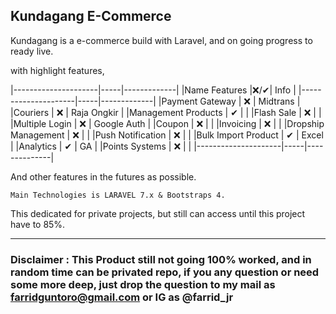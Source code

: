 ## Kundagang E-Commerce

Kundagang is a e-commerce build with Laravel,
and on going progress to ready live.

with highlight features,

|---------------------|-----|-------------|
|Name Features        |❌/✔| Info        |
|---------------------|-----|-------------|
|Payment Gateway      | ❌  | Midtrans    |
|Couriers             | ❌  | Raja Ongkir |
|Management Products  | ✔   |             |
|Flash Sale           | ❌  |             |
|Multiple Login       | ❌  | Google Auth |
|Coupon               | ❌  |             |
|Invoicing            | ❌  |             |
|Dropship Management  | ❌  |             |
|Push Notification    | ❌  |             |
|Bulk Import Product  | ✔   | Excel       |
|Analytics            | ✔   | GA          |
|Points Systems       | ❌  |             |
|---------------------|-----|--------------|

And other features in the futures as possible.

``Main Technologies is LARAVEL 7.x & Bootstraps 4.``

This dedicated for private projects, but still can access until this project have to 85%.

---
### Disclaimer : This Product still not going 100% worked, and in random time can be privated repo, if you any question or need some more deep, just drop the question to my mail as farridguntoro@gmail.com or IG as @farrid_jr 
